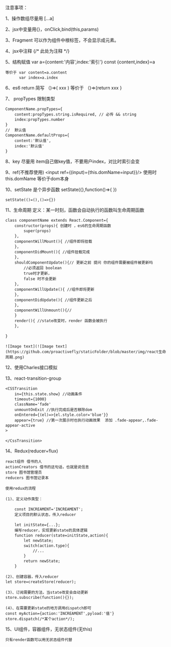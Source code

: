 注意事项：

1、操作数组尽量用 [...a]

2、jsx中变量用{}，onClick,bind(this,params)

3、Fragment 可以作为组件中根标签，不会显示成元素。

4、jsx中注释 {/* 此处为注释 */}

5、结构赋值
    var a={content:'内容',index:'索引'}
    const {content,index}=a

    等价于 var content=a.content
          var index=a.index

6、es6 return  简写
    （)=>( xxx )   等价于  （)=>{return xxx }

7、 propTypes  限制类型

    ComponentName.propTypes={
        content:propTypes.string.isRequired, // 必传 && string
        index:propTypes.number
    }
    //  默认值
    ComponentName.defaultProps={
        content:'默认值',
        index:'默认值'
    }

8、key  尽量用 item自己做key值，不要用户index，对比时索引会变

9、ref(不推荐使用)
    <input ref={(input)={this.domName=input}}/>
    使用时 this.domName 等价于dom本身

10、setState 是个异步函数
    setState({},function()=>{   })

    setState(()=(),()=>{})

11、生命周期
    定义：某一时刻，函数会自动执行的函数叫生命周期函数

    class componentName extends React.Component={
        constructor(props){ 创建时 ，es6的生命周期函数
            super(props)
        },
        componentWillMount(){ //组件即将挂载
        },
        componentDidMount(){ //组件挂载完成
        },
        shouldComponentUpdate(){// 更新之前 提问 你的组件需要被组件被更新吗
            //必须返回 boolean
            true时才更新，
            false 时不会更新
        },
        componentWillUpdate(){ //组件即将更新
        },
        componentDidUpdate(){ //组件更新之后
        },
        componentWillUnmount(){//
        }
        render(){ //state改变时，render 函数会被执行
        },

    }

    ![Image text](![Image text](https://github.com/proactivefly/staticFolder/blob/master/img/react生命周期.png)

12、使用Charles接口模拟

13、react-transition-group

    <CSSTransition
        in={this.state.show} //动画条件
        timeout={1000}
        className='fade'
        unmountOnExit //执行完成后是否移除dom
        onEntered={(el)=>{el.style.color='blue'}}
        appear={true} //第一次展示时也执行动画效果  添加 .fade-appear,.fade-appear-active
    >

    </CssTransition>

14、Redux(reducer+flux)

    react组件 借书的人
    actionCreators 借书的这句话，也就是说信息
    store 图书馆管理员
    reducers 图书馆记录本

    使用redux的流程

    (1)、定义动作类型：

        const INCREAMENT='INCREAMENT';
        定义项目的默认状态，传入reducer

        let initState={...};
        编写reducer，实现更新state的具体逻辑
        function reducer(state=initState,action){
            let newState;
            switch(action.type){
                //...
            }
            return newState;
        }

    (2)、创建容器，传入reducer
    let store=createStore(reducer);

    (3)、订阅需要的方法，当state改变会自动更新
    store.subscribe(function(){});

    (4)、在需要更新state的地方调用dispatch即可
    const myAction={action:'INCREAMENT',pyload:'值'}
    store.dispatch(/*某个action*/);

15、UI组件，容器组件，无状态组件(无this)

    只有render函数可以用无状态组件代替
